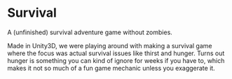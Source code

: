 # Survival
A (unfinished) survival adventure game without zombies.

Made in Unity3D, we were playing around with making a survival game where the focus was actual survival issues like thirst and hunger. Turns out hunger is something you can kind of ignore for weeks if you have to, which makes it not so much of a fun game mechanic unless you exaggerate it.
